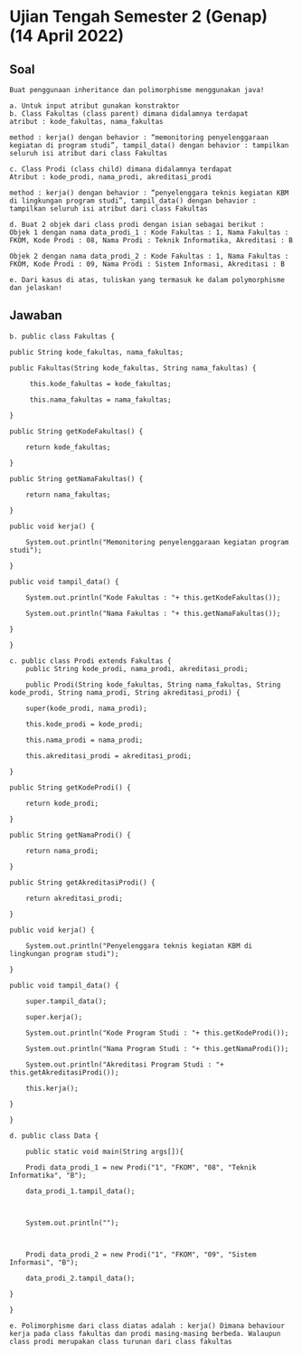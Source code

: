 # Ujian Tengah Semester 2 (Genap) (14 April 2022)

## Soal

    Buat penggunaan inheritance dan polimorphisme menggunakan java!

    a. Untuk input atribut gunakan konstraktor
    b. Class Fakultas (class parent) dimana didalamnya terdapat
    atribut : kode_fakultas, nama_fakultas

    method : kerja() dengan behavior : “memonitoring penyelenggaraan kegiatan di program studi”, tampil_data() dengan behavior : tampilkan seluruh isi atribut dari class Fakultas

    c. Class Prodi (class child) dimana didalamnya terdapat
    Atribut : kode_prodi, nama_prodi, akreditasi_prodi

    method : kerja() dengan behavior : “penyelenggara teknis kegiatan KBM di lingkungan program studi”, tampil_data() dengan behavior : tampilkan seluruh isi atribut dari class Fakultas

    d. Buat 2 objek dari class prodi dengan isian sebagai berikut :
    Objek 1 dengan nama data_prodi_1 : Kode Fakultas : 1, Nama Fakultas : FKOM, Kode Prodi : 08, Nama Prodi : Teknik Informatika, Akreditasi : B

    Objek 2 dengan nama data_prodi_2 : Kode Fakultas : 1, Nama Fakultas : FKOM, Kode Prodi : 09, Nama Prodi : Sistem Informasi, Akreditasi : B

    e. Dari kasus di atas, tuliskan yang termasuk ke dalam polymorphisme dan jelaskan!

## Jawaban

    b. public class Fakultas {

    public String kode_fakultas, nama_fakultas;

    public Fakultas(String kode_fakultas, String nama_fakultas) {

         this.kode_fakultas = kode_fakultas;

         this.nama_fakultas = nama_fakultas;

    }

    public String getKodeFakultas() {

        return kode_fakultas;

    }

    public String getNamaFakultas() {

        return nama_fakultas;

    }

    public void kerja() {

        System.out.println("Memonitoring penyelenggaraan kegiatan program studi");

    }

    public void tampil_data() {

        System.out.println("Kode Fakultas : "+ this.getKodeFakultas());

        System.out.println("Nama Fakultas : "+ this.getNamaFakultas());

    }

    }

    c. public class Prodi extends Fakultas {
        public String kode_prodi, nama_prodi, akreditasi_prodi;

        public Prodi(String kode_fakultas, String nama_fakultas, String kode_prodi, String nama_prodi, String akreditasi_prodi) {

        super(kode_prodi, nama_prodi);

        this.kode_prodi = kode_prodi;

        this.nama_prodi = nama_prodi;

        this.akreditasi_prodi = akreditasi_prodi;

    }

    public String getKodeProdi() {

        return kode_prodi;

    }

    public String getNamaProdi() {

        return nama_prodi;

    }

    public String getAkreditasiProdi() {

        return akreditasi_prodi;

    }

    public void kerja() {

        System.out.println("Penyelenggara teknis kegiatan KBM di lingkungan program studi");

    }

    public void tampil_data() {

        super.tampil_data();

        super.kerja();

        System.out.println("Kode Program Studi : "+ this.getKodeProdi());

        System.out.println("Nama Program Studi : "+ this.getNamaProdi());

        System.out.println("Akreditasi Program Studi : "+ this.getAkreditasiProdi());

        this.kerja();

    }

    }

    d. public class Data {

        public static void main(String args[]){

        Prodi data_prodi_1 = new Prodi("1", "FKOM", "08", "Teknik Informatika", "B");

        data_prodi_1.tampil_data();

        

        System.out.println("");

        

        Prodi data_prodi_2 = new Prodi("1", "FKOM", "09", "Sistem Informasi", "B");

        data_prodi_2.tampil_data();

    }

    }

    e. Polimorphisme dari class diatas adalah : kerja() Dimana behaviour kerja pada class fakultas dan prodi masing-masing berbeda. Walaupun class prodi merupakan class turunan dari class fakultas
